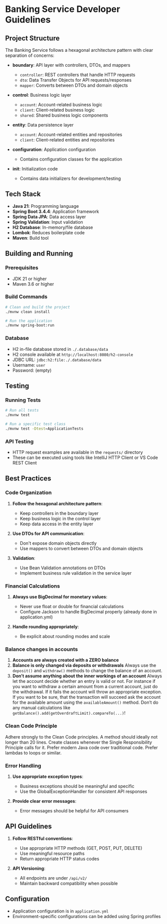 # Banking Service Developer Guidelines

## Project Structure

The Banking Service follows a hexagonal architecture pattern with clear 
separation of concerns:

- **boundary**: API layer with controllers, DTOs, and mappers
  - `controller`: REST controllers that handle HTTP requests
  - `dto`: Data Transfer Objects for API requests/responses
  - `mapper`: Converts between DTOs and domain objects

- **control**: Business logic layer
  - `account`: Account-related business logic
  - `client`: Client-related business logic
  - `shared`: Shared business logic components

- **entity**: Data persistence layer
  - `account`: Account-related entities and repositories
  - `client`: Client-related entities and repositories

- **configuration**: Application configuration
  - Contains configuration classes for the application

- **init**: Initialization code
  - Contains data initializers for development/testing

## Tech Stack

- **Java 21**: Programming language
- **Spring Boot 3.4.4**: Application framework
- **Spring Data JPA**: Data access layer
- **Spring Validation**: Input validation
- **H2 Database**: In-memory/file database
- **Lombok**: Reduces boilerplate code
- **Maven**: Build tool

## Building and Running

### Prerequisites
- JDK 21 or higher
- Maven 3.6 or higher

### Build Commands
```bash
# Clean and build the project
./mvnw clean install

# Run the application
./mvnw spring-boot:run
```

### Database
- H2 in-file database stored in `./.database/data`
- H2 console available at `http://localhost:8080/h2-console`
- JDBC URL: `jdbc:h2:file:./.database/data`
- Username: `user`
- Password: (empty)

## Testing

### Running Tests
```bash
# Run all tests
./mvnw test

# Run a specific test class
./mvnw test -Dtest=ApplicationTests
```

### API Testing
- HTTP request examples are available in the `requests/` directory
- These can be executed using tools like IntelliJ HTTP Client or VS Code REST Client

## Best Practices

### Code Organization
1. **Follow the hexagonal architecture pattern**:
   - Keep controllers in the boundary layer
   - Keep business logic in the control layer
   - Keep data access in the entity layer

2. **Use DTOs for API communication**:
   - Don't expose domain objects directly
   - Use mappers to convert between DTOs and domain objects

3. **Validation**:
   - Use Bean Validation annotations on DTOs
   - Implement business rule validation in the service layer

### Financial Calculations
1. **Always use BigDecimal for monetary values**:
   - Never use float or double for financial calculations
   - Configure Jackson to handle BigDecimal properly (already done in application.yml)

2. **Handle rounding appropriately**:
   - Be explicit about rounding modes and scale

### Balance changes in accounts
1. **Accounts are always created with a ZERO balance**
2. **Balance is only changed via deposits or withdrawals**
   Always use the `deposit()` and `withdraw()` methods to change the balance of 
   an account. 
3. **Don’t assume anything about the inner workings of an account**
   Always let the account decide whether an entry is valid or not. For instance 
   if you want to withdraw a certain amount from a current account, just do the 
   withdrawal. If it fails the account will throw an appropriate exception. If 
   you want to be sure, that the transaction will succeed ask the account for 
   the available amount using the `availableAmount()` method. Don’t do any 
   manual calculations like `getBalance().add(getOverdraftLimit).compareTo(...)`!

### Clean Code Principle
Adhere strongly to the Clean Code principles. A method should ideally not longer 
than 20 lines. Create classes whenever the Single Responsibility Principle calls 
for it. Prefer modern Java code over traditional code. Prefer lambdas to loops 
or similar.

### Error Handling
1. **Use appropriate exception types**:
   - Business exceptions should be meaningful and specific
   - Use the GlobalExceptionHandler for consistent API responses

2. **Provide clear error messages**:
   - Error messages should be helpful for API consumers

## API Guidelines
1. **Follow RESTful conventions**:
   - Use appropriate HTTP methods (GET, POST, PUT, DELETE)
   - Use meaningful resource paths
   - Return appropriate HTTP status codes

2. **API Versioning**:
   - All endpoints are under `/api/v2/`
   - Maintain backward compatibility when possible

## Configuration
- Application configuration is in `application.yml`
- Environment-specific configurations can be added using Spring profiles
